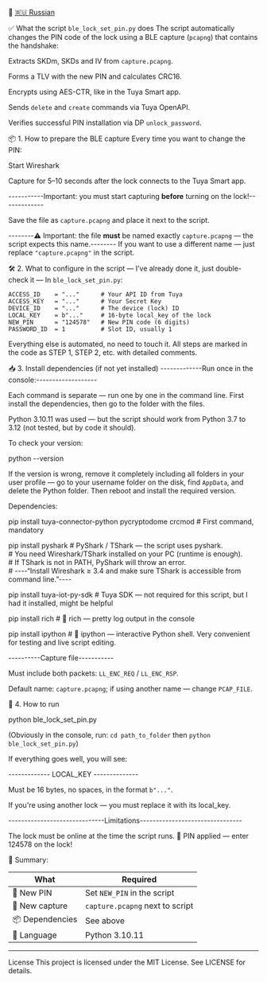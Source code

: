 📘 [🇷🇺 Russian](README.ru.md)

✅ What the script `ble_lock_set_pin.py` does
The script automatically changes the PIN code of the lock using a BLE capture (`pcapng`) that contains the handshake:

Extracts SKDm, SKDs and IV from `capture.pcapng`.

Forms a TLV with the new PIN and calculates CRC16.

Encrypts using AES-CTR, like in the Tuya Smart app.

Sends `delete` and `create` commands via Tuya OpenAPI.

Verifies successful PIN installation via DP `unlock_password`.

📦 1. How to prepare the BLE capture
Every time you want to change the PIN:

Start Wireshark

Capture for 5–10 seconds after the lock connects to the Tuya Smart app.

\-----------Important: you must start capturing **before** turning on the lock!-------------

Save the file as `capture.pcapng` and place it next to the script.

\--------⚠️ Important: the file **must** be named exactly `capture.pcapng` — the script expects this name.--------
If you want to use a different name — just replace `"capture.pcapng"` in the script.

🛠️ 2. What to configure in the script — I’ve already done it, just double-check it —
In `ble_lock_set_pin.py`:

```
ACCESS_ID    = "..."      # Your API ID from Tuya  
ACCESS_KEY   = "..."      # Your Secret Key  
DEVICE_ID    = "..."      # The device (lock) ID  
LOCAL_KEY    = b"..."     # 16-byte local_key of the lock  
NEW_PIN      = "124578"   # New PIN code (6 digits)  
PASSWORD_ID  = 1          # Slot ID, usually 1  
```

Everything else is automated, no need to touch it.
All steps are marked in the code as STEP 1, STEP 2, etc. with detailed comments.

📥 3. Install dependencies (if not yet installed)
\-------------Run once in the console:-------------------

Each command is separate — run one by one in the command line. First install the dependencies, then go to the folder with the files.

Python 3.10.11 was used — but the script should work from Python 3.7 to 3.12 (not tested, but by code it should).

To check your version:

python --version


If the version is wrong, remove it completely including all folders in your user profile — go to your username folder on the disk, find `AppData`, and delete the Python folder. Then reboot and install the required version.

Dependencies:


pip install tuya-connector-python pycryptodome crcmod   # First command, mandatory

pip install pyshark   # PyShark / TShark — the script uses pyshark.  
                      # You need Wireshark/TShark installed on your PC (runtime is enough).  
                      # If TShark is not in PATH, PyShark will throw an error.  
                      # ----“Install Wireshark ≥ 3.4 and make sure TShark is accessible from command line.”----

pip install tuya-iot-py-sdk   # Tuya SDK — not required for this script, but I had it installed, might be helpful

pip install rich             # 🌈 rich — pretty log output in the console

pip install ipython          # 🧠 ipython — interactive Python shell. Very convenient for testing and live script editing.


\----------Capture file-----------

Must include both packets: `LL_ENC_REQ` / `LL_ENC_RSP`.

Default name: `capture.pcapng`; if using another name — change `PCAP_FILE`.

🚀 4. How to run


python ble_lock_set_pin.py


(Obviously in the console, run: `cd path_to_folder` then `python ble_lock_set_pin.py`)

If everything goes well, you will see:

\-------------  LOCAL\_KEY  --------------

Must be 16 bytes, no spaces, in the format `b"..."`.

If you're using another lock — you must replace it with its local\_key.

\------------------------------Limitations--------------------------------

The lock must be online at the time the script runs.
🎉 PIN applied — enter 124578 on the lock!

📌 Summary:

| What            | Required                        |
| --------------- | ------------------------------- |
| 🔁 New PIN      | Set `NEW_PIN` in the script     |
| 📄 New capture  | `capture.pcapng` next to script |
| 📦 Dependencies | See above                       |
| 💬 Language     | Python 3.10.11                  |

---
License
This project is licensed under the MIT License. See LICENSE for details.


